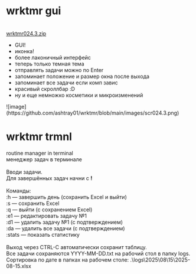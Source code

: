# wrktmr gui
<br />[wrktmr024.3.zip](https://github.com/ashtray01/wrktmr/releases/download/022.7/wrktmr024.3.zip)
<br />
- GUI!
- иконка!
- более лаконичный интерфейс
- теперь только темная тема
- отправлять задачи можно по Enter
- запоминает положение и размер окна после выхода
- запоминает все задачи если комп завис
- красивый скроллбар :D
- ну и еще немножко косметики и микроизменений

<p>![image](https://github.com/ashtray01/wrktmr/blob/main/images/scr024.3.png)

# wrktmr trmnl
routine manager in terminal
<br />менеджер задач в терминале
<br />
<br />Вводи задачи.
<br />Для завершённых задач начни с **!**
<br />
<br />Команды:
<br />:h — завершить день (сохранить Excel и выйти)
<br />:s — сохранить Excel
<br />:q — выйти (с сохранением Excel)
<br />:e1 — редактировать задачу №1
<br />:d1 — удалить задачу №1 (с подтверждением)
<br />:da — удалить все задачи (с подтверждением)
<br />:stats — показать статистику  
<br />Выход через CTRL-C автоматически сохранит таблицу.
<br />Все задачи сохраняются YYYY-MM-DD.txt на рабочий стол в папку logs.
<br />Сортировка по дате в папках на рабочем столе: .\logs\2025\08\15\2025-08-15.xlsx
<br />





















